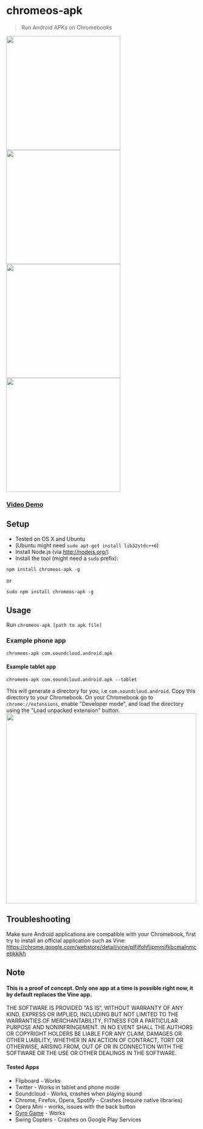 chromeos-apk
======================

> Run Android APKs on Chromebooks

<img src="http://v14d.com/g/chromeapks/1.png" width="300px" />
<img src="http://v14d.com/g/chromeapks/2.png" width="300px" />
<img src="http://v14d.com/g/chromeapks/3.png" width="300px" />
<img src="http://v14d.com/g/chromeapks/4.png" width="300px" />

### [Video Demo](https://www.youtube.com/watch?v=O-yFLqp_sXs)
## Setup
- Tested on OS X and Ubuntu
- (Ubuntu might need `sudo apt-get install lib32stdc++6`)
- Install Node.js (via http://nodejs.org/)
- Install the tool (might need a `sudo` prefix):
```
npm install chromeos-apk -g
```
or

```
sudo npm install chromeos-apk -g
```

## Usage

Run
`chromeos-apk [path to apk file]`

### Example phone app

```
chromeos-apk com.soundcloud.android.apk
```

#### Example tablet app

```
chromeos-apk com.soundcloud.android.apk --tablet
```

This will generate a directory for you, i.e `com.soundcloud.android`. Copy this directory to your Chromebook.
On your Chromebook go to `chrome://extensions`, enable "Developer mode", and load the directory using the "Load unpacked extension" button.
<img src="http://v14d.com/g/chromeapks/howto.png" width="500px" />

## Troubleshooting

Make sure Android applications are compatible with your Chromebook, first try to install an official application such as Vine:
https://chrome.google.com/webstore/detail/vine/plfjlfohfjjpmmifkbcmalnmcebkklkh

## Note

#### This is a proof of concept. Only one app at a time is possible right now, it by default replaces the Vine app.

THE SOFTWARE IS PROVIDED "AS IS", WITHOUT WARRANTY OF ANY KIND, EXPRESS OR
IMPLIED, INCLUDING BUT NOT LIMITED TO THE WARRANTIES OF MERCHANTABILITY,
FITNESS FOR A PARTICULAR PURPOSE AND NONINFRINGEMENT. IN NO EVENT SHALL THE
AUTHORS OR COPYRIGHT HOLDERS BE LIABLE FOR ANY CLAIM, DAMAGES OR OTHER
LIABILITY, WHETHER IN AN ACTION OF CONTRACT, TORT OR OTHERWISE, ARISING FROM,
OUT OF OR IN CONNECTION WITH THE SOFTWARE OR THE USE OR OTHER DEALINGS IN THE
SOFTWARE.

#### Tested Apps

- Flipboard - Works
- Twitter - Works in tablet and phone mode
- Soundcloud - Works, crashes when playing sound
- Chrome, Firefox, Opera, Spotify - Crashes (require native libraries)
- Opera Mini - works, issues with the back button
- [Gyro Game](https://play.google.com/store/apps/details?id=pl.submachine.gyro&hl=en) - Works
- Swing Copters - Crashes on Google Play Services
